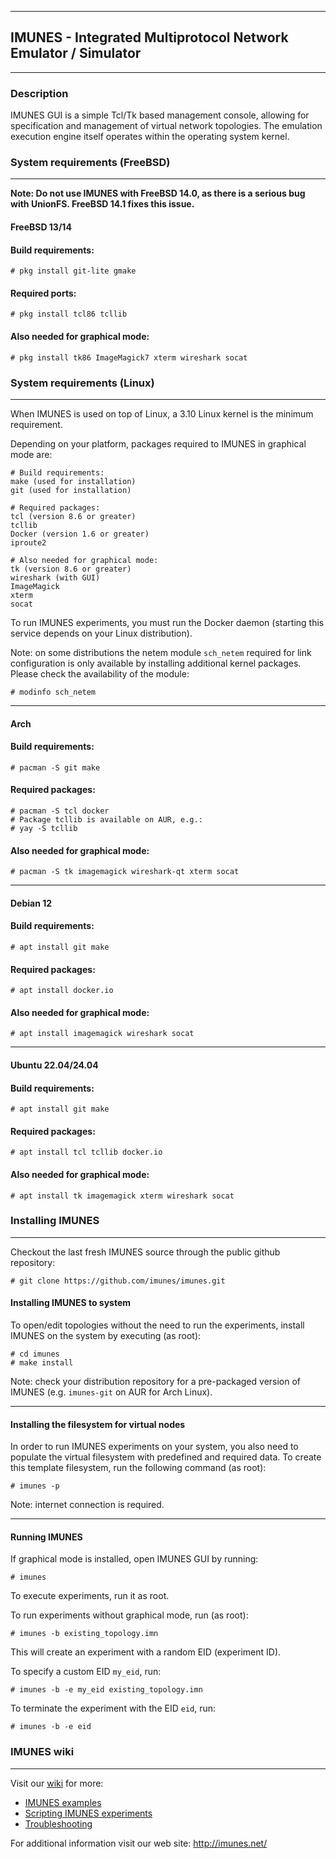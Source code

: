 ************************************************************************
## IMUNES - Integrated Multiprotocol Network Emulator / Simulator
************************************************************************

### Description
IMUNES GUI is a simple Tcl/Tk based management console, allowing for specification and management of virtual network topologies. The emulation execution engine itself operates within the operating system kernel.

### System requirements (FreeBSD)
-----------------------
**Note: Do not use IMUNES with FreeBSD 14.0, as there is a serious bug with UnionFS. FreeBSD 14.1 fixes this issue.**

#### FreeBSD 13/14
#### Build requirements:
    # pkg install git-lite gmake
#### Required ports:
    # pkg install tcl86 tcllib
#### Also needed for graphical mode:
    # pkg install tk86 ImageMagick7 xterm wireshark socat

### System requirements (Linux)
-----------------------
When IMUNES is used on top of Linux, a 3.10 Linux kernel is the minimum requirement.

Depending on your platform, packages required to IMUNES in graphical mode are:

    # Build requirements:
    make (used for installation)
    git (used for installation)
    
    # Required packages:
    tcl (version 8.6 or greater)
    tcllib
    Docker (version 1.6 or greater)
    iproute2

    # Also needed for graphical mode:
    tk (version 8.6 or greater)
    wireshark (with GUI)
    ImageMagick
    xterm
    socat
    
To run IMUNES experiments, you must run the Docker daemon (starting this service depends on your Linux distribution).

Note: on some distributions the netem module `sch_netem` required for link configuration is only available by installing additional kernel packages. Please check the availability of the module:
    
    # modinfo sch_netem

-----------------------

#### Arch
#### Build requirements:
    # pacman -S git make
#### Required packages:
    # pacman -S tcl docker
    # Package tcllib is available on AUR, e.g.:
    # yay -S tcllib
#### Also needed for graphical mode:
    # pacman -S tk imagemagick wireshark-qt xterm socat

-----------------------

#### Debian 12
#### Build requirements:
    # apt install git make
#### Required packages:
    # apt install docker.io
#### Also needed for graphical mode:
    # apt install imagemagick wireshark socat

-----------------------

#### Ubuntu 22.04/24.04
#### Build requirements:
    # apt install git make
#### Required packages:
    # apt install tcl tcllib docker.io
#### Also needed for graphical mode:
    # apt install tk imagemagick xterm wireshark socat

### Installing IMUNES
-----------------------
Checkout the last fresh IMUNES source through the public github repository:

    # git clone https://github.com/imunes/imunes.git

#### Installing IMUNES to system
To open/edit topologies without the need to run the experiments, install IMUNES on the system by executing (as root):

    # cd imunes
    # make install

Note: check your distribution repository for a pre-packaged version of IMUNES (e.g. `imunes-git` on AUR for Arch Linux).

-----------------------

#### Installing the filesystem for virtual nodes
In order to run IMUNES experiments on your system, you also need to populate the virtual filesystem with predefined and required data. To create this template filesystem, run the following command (as root):

    # imunes -p

Note: internet connection is required.

-----------------------

#### Running IMUNES
If graphical mode is installed, open IMUNES GUI by running:

    # imunes

To execute experiments, run it as root.

To run experiments without graphical mode, run (as root):

    # imunes -b existing_topology.imn

This will create an experiment with a random EID (experiment ID).

To specify a custom EID `my_eid`, run:

    # imunes -b -e my_eid existing_topology.imn

To terminate the experiment with the EID `eid`, run:

    # imunes -b -e eid

### IMUNES wiki
-----------------------

Visit our [wiki](https://github.com/imunes/imunes/wiki) for more:
 - [IMUNES examples](https://github.com/imunes/imunes/wiki#imunes-examples)
 - [Scripting IMUNES experiments](https://github.com/imunes/imunes/wiki#scripting-imunes-experiments)
 - [Troubleshooting](https://github.com/imunes/imunes/wiki#troubleshooting)

For additional information visit our web site:
        http://imunes.net/
